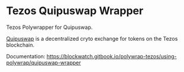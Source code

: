 # Tezos Quipuswap Wrapper

Tezos Polywrapper for Quipuswap.

[Quipuswap](https://quipuswap.com) is a decentralized cryto exchange for tokens on the Tezos blockchain.

Documentation: https://blockwatch.gitbook.io/polywrap-tezos/using-polywrap/quipuswap-wrapper